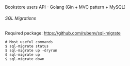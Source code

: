 Bookstore users API - Golang (Gin + MVC pattern + MySQL)

###### SQL Migrations
Required package: https://github.com/rubenv/sql-migrate

```
# Most useful commands
$ sql-migrate status
$ sql-migrate up -dryrun
$ sql-migrate up
$ sql-migrate down
```
